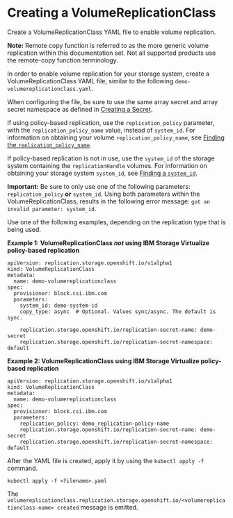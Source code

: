 # Creating a VolumeReplicationClass

Create a VolumeReplicationClass YAML file to enable volume replication.

**Note:** Remote copy function is referred to as the more generic volume replication within this documentation set. Not all supported products use the remote-copy function terminology.

In order to enable volume replication for your storage system, create a VolumeReplicationClass YAML file, similar to the following `demo-volumereplicationclass.yaml`.

When configuring the file, be sure to use the same array secret and array secret namespace as defined in [Creating a Secret](creating_secret.md).

If using policy-based replication, use the `replication_policy` parameter, with the `replication_policy_name` value, instead of `system_id`. For information on obtaining your volume `replication_policy_name`, see [Finding the `replication_policy_name`](finding_replication_policy_name.md).

If policy-based replication is not in use, use the `system_id` of the storage system containing the `replicationHandle` volumes. For information on obtaining your storage system `system_id`, see [Finding a `system_id`](finding_systemid.md).

**Important:** Be sure to only use one of the following parameters: `replication_policy` **or** `system_id`. Using both parameters within the VolumeReplicationClass, results in the following error message: `got an invalid parameter: system_id`.

Use one of the following examples, depending on the replication type that is being used.

**Example 1: VolumeReplicationClass _not_ using IBM Storage Virtualize policy-based replication**

```
apiVersion: replication.storage.openshift.io/v1alpha1
kind: VolumeReplicationClass
metadata:
  name: demo-volumereplicationclass
spec:
  provisioner: block.csi.ibm.com
  parameters:
    system_id: demo-system-id
    copy_type: async  # Optional. Values sync/async. The default is sync.

    replication.storage.openshift.io/replication-secret-name: demo-secret
    replication.storage.openshift.io/replication-secret-namespace: default
```
**Example 2: VolumeReplicationClass using IBM Storage Virtualize policy-based replication**

```
apiVersion: replication.storage.openshift.io/v1alpha1
kind: VolumeReplicationClass
metadata:
  name: demo-volumereplicationclass
spec:
  provisioner: block.csi.ibm.com
  parameters:
    replication_policy: demo_replication-policy-name
    replication.storage.openshift.io/replication-secret-name: demo-secret
    replication.storage.openshift.io/replication-secret-namespace: default
```

After the YAML file is created, apply it by using the `kubectl apply -f` command.

    kubectl apply -f <filename>.yaml

The `volumereplicationclass.replication.storage.openshift.io/<volumereplicationclass-name> created` message is emitted.
